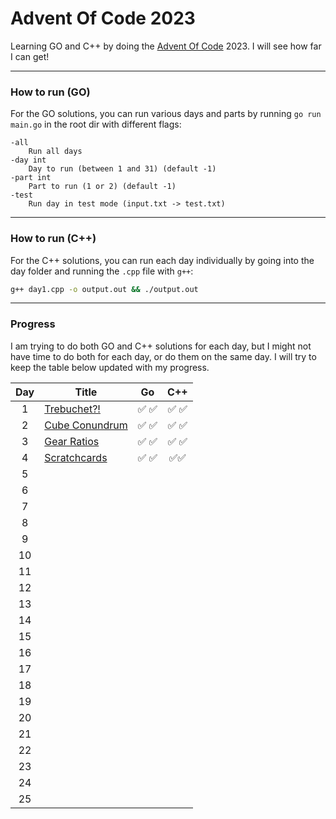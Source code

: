 # Advent Of Code 2023

Learning GO and C++ by doing the [Advent Of Code](https://adventofcode.com/2023/about) 2023. I will see how far I can get!

---

### How to run (GO)

For the GO solutions, you can run various days and parts by running `go run main.go` in the root dir with different flags:

```
-all
    Run all days
-day int
    Day to run (between 1 and 31) (default -1)
-part int
    Part to run (1 or 2) (default -1)
-test
    Run day in test mode (input.txt -> test.txt)
```

---

### How to run (C++)

For the C++ solutions, you can run each day individually by going into the day folder and running the `.cpp` file with `g++`:

```bash
g++ day1.cpp -o output.out && ./output.out
```

---

### Progress

I am trying to do both GO and C++ solutions for each day, but I might not have time to do both for each day, or do them on the same day. I will try to keep the table below updated with my progress.

| Day | Title                                                 |  Go   |  C++  |
| :-: | ----------------------------------------------------- | :---: | :---: |
|  1  | [Trebuchet?!](https://adventofcode.com/2023/day/1)    | ✅ ✅ | ✅ ✅ |
|  2  | [Cube Conundrum](https://adventofcode.com/2023/day/2) | ✅ ✅ | ✅ ✅ |
|  3  | [Gear Ratios](https://adventofcode.com/2023/day/3)    | ✅ ✅ | ✅ ✅ |
|  4  | [Scratchcards](https://adventofcode.com/2023/day/4)   | ✅ ✅ | ✅✅  |
|  5  |                                                       |       |       |
|  6  |                                                       |       |       |
|  7  |                                                       |       |       |
|  8  |                                                       |       |       |
|  9  |                                                       |       |       |
| 10  |                                                       |       |       |
| 11  |                                                       |       |       |
| 12  |                                                       |       |       |
| 13  |                                                       |       |       |
| 14  |                                                       |       |       |
| 15  |                                                       |       |       |
| 16  |                                                       |       |       |
| 17  |                                                       |       |       |
| 18  |                                                       |       |       |
| 19  |                                                       |       |       |
| 20  |                                                       |       |       |
| 21  |                                                       |       |       |
| 22  |                                                       |       |       |
| 23  |                                                       |       |       |
| 24  |                                                       |       |       |
| 25  |                                                       |       |       |
